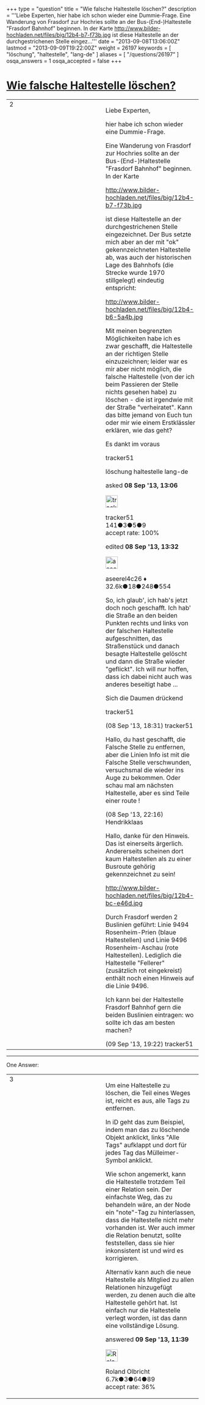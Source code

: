 +++
type = "question"
title = "Wie falsche Haltestelle löschen?"
description = '''Liebe Experten, hier habe ich schon wieder eine Dummie-Frage. Eine Wanderung von Frasdorf zur Hochries sollte an der Bus-(End-)Haltestelle &quot;Frasdorf Bahnhof&quot; beginnen. In der Karte http://www.bilder-hochladen.net/files/big/12b4-b7-f73b.jpg ist diese Haltestelle an der durchgestrichenen Stelle eingez...'''
date = "2013-09-08T13:06:00Z"
lastmod = "2013-09-09T19:22:00Z"
weight = 26197
keywords = [ "löschung", "haltestelle", "lang-de" ]
aliases = [ "/questions/26197" ]
osqa_answers = 1
osqa_accepted = false
+++

<div class="headNormal">

# [Wie falsche Haltestelle löschen?](/questions/26197/wie-falsche-haltestelle-loschen)

</div>

<div id="main-body">

<div id="askform">

<table id="question-table" style="width:100%;">
<colgroup>
<col style="width: 50%" />
<col style="width: 50%" />
</colgroup>
<tbody>
<tr>
<td style="width: 30px; vertical-align: top"><div class="vote-buttons">
<span id="post-26197-upvote" class="ajax-command post-vote up" rel="nofollow" title="I like this post (click again to cancel)"> </span>
<div id="post-26197-score" class="post-score" title="current number of votes">
2
</div>
<span id="post-26197-downvote" class="ajax-command post-vote down" rel="nofollow" title="I dont like this post (click again to cancel)"> </span> <span id="favorite-mark" class="ajax-command favorite-mark" rel="nofollow" title="mark/unmark this question as favorite (click again to cancel)"> </span>
<div id="favorite-count" class="favorite-count">
&#10;</div>
</div></td>
<td><div id="item-right">
<div class="question-body">
<p>Liebe Experten,</p>
<p>hier habe ich schon wieder eine Dummie-Frage.</p>
<p>Eine Wanderung von Frasdorf zur Hochries sollte an der Bus-(End-)Haltestelle "Frasdorf Bahnhof" beginnen. In der Karte</p>
<p><a href="http://www.bilder-hochladen.net/files/big/12b4-b7-f73b.jpg">http://www.bilder-hochladen.net/files/big/12b4-b7-f73b.jpg</a></p>
<p>ist diese Haltestelle an der durchgestrichenen Stelle eingezeichnet. Der Bus setzte mich aber an der mit "ok" gekennzeichneten Haltestelle ab, was auch der historischen Lage des Bahnhofs (die Strecke wurde 1970 stillgelegt) eindeutig entspricht:</p>
<p><a href="http://www.bilder-hochladen.net/files/big/12b4-b6-5a4b.jpg">http://www.bilder-hochladen.net/files/big/12b4-b6-5a4b.jpg</a></p>
<p>Mit meinen begrenzten Möglichkeiten habe ich es zwar geschafft, die Haltestelle an der richtigen Stelle einzuzeichnen; leider war es mir aber nicht möglich, die falsche Haltestelle (von der ich beim Passieren der Stelle nichts gesehen habe) zu löschen - die ist irgendwie mit der Straße "verheiratet". Kann das bitte jemand von Euch tun oder mir wie einem Erstklässler erklären, wie das geht?</p>
<p>Es dankt im voraus</p>
<p>tracker51</p>
</div>
<div id="question-tags" class="tags-container tags">
<span class="post-tag tag-link-löschung" rel="tag" title="see questions tagged &#39;löschung&#39;">löschung</span> <span class="post-tag tag-link-haltestelle" rel="tag" title="see questions tagged &#39;haltestelle&#39;">haltestelle</span> <span class="post-tag tag-link-lang-de" rel="tag" title="see questions tagged &#39;lang-de&#39;">lang-de</span>
</div>
<div id="question-controls" class="post-controls">
&#10;</div>
<div class="post-update-info-container">
<div class="post-update-info post-update-info-user">
<p>asked <strong>08 Sep '13, 13:06</strong></p>
<img src="https://secure.gravatar.com/avatar/052eb111e77ce35b8f45c351efe50783?s=32&amp;d=identicon&amp;r=g" class="gravatar" width="32" height="32" alt="tracker51&#39;s gravatar image" />
<p><span>tracker51</span><br />
<span class="score" title="141 reputation points">141</span><span title="3 badges"><span class="badge1">●</span><span class="badgecount">3</span></span><span title="5 badges"><span class="silver">●</span><span class="badgecount">5</span></span><span title="9 badges"><span class="bronze">●</span><span class="badgecount">9</span></span><br />
<span class="accept_rate" title="Rate of the user&#39;s accepted answers">accept rate:</span> <span title="tracker51 has one accepted answer">100%</span></p>
</div>
<div class="post-update-info post-update-info-edited">
<p><span> edited <strong>08 Sep '13, 13:32</strong> </span></p>
<img src="https://secure.gravatar.com/avatar/66f0dc05b44574e3894be07b0b37cf37?s=32&amp;d=identicon&amp;r=g" class="gravatar" width="32" height="32" alt="aseerel4c26&#39;s gravatar image" />
<p><span>aseerel4c26 ♦</span><br />
<span class="score" title="32615 reputation points"><span>32.6k</span></span><span title="18 badges"><span class="badge1">●</span><span class="badgecount">18</span></span><span title="248 badges"><span class="silver">●</span><span class="badgecount">248</span></span><span title="554 badges"><span class="bronze">●</span><span class="badgecount">554</span></span></p>
</div>
</div>
<div id="comments-container-26197" class="comments-container">
<span id="26206"></span>
<div id="comment-26206" class="comment">
<div id="post-26206-score" class="comment-score">
&#10;</div>
<div class="comment-text">
<p>So, ich glaub', ich hab's jetzt doch noch geschafft. Ich hab' die Straße an den beiden Punkten rechts und links von der falschen Haltestelle aufgeschnitten, das Straßenstück und danach besagte Haltestelle gelöscht und dann die Straße wieder "geflickt". Ich will nur hoffen, dass ich dabei nicht auch was anderes beseitigt habe ...</p>
<p>Sich die Daumen drückend</p>
<p>tracker51</p>
</div>
<div id="comment-26206-info" class="comment-info">
<span class="comment-age">(08 Sep '13, 18:31)</span> <span class="comment-user userinfo">tracker51</span>
</div>
</div>
<span id="26209"></span>
<div id="comment-26209" class="comment">
<div id="post-26209-score" class="comment-score">
&#10;</div>
<div class="comment-text">
<p>Hallo, du hast geschafft, die Falsche Stelle zu entfernen, aber die Linien Info ist mit die Falsche Stelle verschwunden, versuchsmal die wieder ins Auge zu bekommen. Oder schau mal am nächsten Haltestelle, aber es sind Teile einer route !</p>
</div>
<div id="comment-26209-info" class="comment-info">
<span class="comment-age">(08 Sep '13, 22:16)</span> <span class="comment-user userinfo">Hendrikklaas</span>
</div>
</div>
<span id="26236"></span>
<div id="comment-26236" class="comment">
<div id="post-26236-score" class="comment-score">
&#10;</div>
<div class="comment-text">
<p>Hallo, danke für den Hinweis. Das ist einerseits ärgerlich. Andererseits scheinen dort kaum Haltestellen als zu einer Busroute gehörig gekennzeichnet zu sein!</p>
<p><a href="http://www.bilder-hochladen.net/files/big/12b4-bc-e46d.jpg">http://www.bilder-hochladen.net/files/big/12b4-bc-e46d.jpg</a></p>
<p>Durch Frasdorf werden 2 Buslinien geführt: Linie 9494 Rosenheim-Prien (blaue Haltestellen) und Linie 9496 Rosenheim-Aschau (rote Haltestellen). Lediglich die Haltestelle "Fellerer" (zusätzlich rot eingekreist) enthält noch einen Hinweis auf die Linie 9496.</p>
<p>Ich kann bei der Haltestelle Frasdorf Bahnhof gern die beiden Buslinien eintragen: wo sollte ich das am besten machen?</p>
</div>
<div id="comment-26236-info" class="comment-info">
<span class="comment-age">(09 Sep '13, 19:22)</span> <span class="comment-user userinfo">tracker51</span>
</div>
</div>
</div>
<div id="comment-tools-26197" class="comment-tools">
&#10;</div>
<div class="clear">
&#10;</div>
<div id="comment-26197-form-container" class="comment-form-container">
&#10;</div>
<div class="clear">
&#10;</div>
</div></td>
</tr>
</tbody>
</table>

------------------------------------------------------------------------

<div class="tabBar">

<span id="sort-top"></span>

<div class="headQuestions">

One Answer:

</div>

</div>

<span id="26227"></span>

<div id="answer-container-26227" class="answer">

<table style="width:100%;">
<colgroup>
<col style="width: 50%" />
<col style="width: 50%" />
</colgroup>
<tbody>
<tr>
<td style="width: 30px; vertical-align: top"><div class="vote-buttons">
<span id="post-26227-upvote" class="ajax-command post-vote up" rel="nofollow" title="I like this post (click again to cancel)"> </span>
<div id="post-26227-score" class="post-score" title="current number of votes">
3
</div>
<span id="post-26227-downvote" class="ajax-command post-vote down" rel="nofollow" title="I dont like this post (click again to cancel)"> </span>
</div></td>
<td><div class="item-right">
<div class="answer-body">
<p>Um eine Haltestelle zu löschen, die Teil eines Weges ist, reicht es aus, alle Tags zu entfernen.</p>
<p>In iD geht das zum Beispiel, indem man das zu löschende Objekt anklickt, links "Alle Tags" aufklappt und dort für jedes Tag das Mülleimer-Symbol anklickt.</p>
<p>Wie schon angemerkt, kann die Haltestelle trotzdem Teil einer Relation sein. Der einfachste Weg, das zu behandeln wäre, an der Node ein "note"-Tag zu hinterlassen, dass die Haltestelle nicht mehr vorhanden ist. Wer auch immer die Relation benutzt, sollte feststellen, dass sie hier inkonsistent ist und wird es korrigieren.</p>
<p>Alternativ kann auch die neue Haltestelle als Mitglied zu allen Relationen hinzugefügt werden, zu denen auch die alte Haltestelle gehört hat. Ist einfach nur die Haltestelle verlegt worden, ist das dann eine vollständige Lösung.</p>
</div>
<div class="answer-controls post-controls">
&#10;</div>
<div class="post-update-info-container">
<div class="post-update-info post-update-info-user">
<p>answered <strong>09 Sep '13, 11:39</strong></p>
<img src="https://secure.gravatar.com/avatar/fcfdb0825826fd13d2ff0d83d58819c6?s=32&amp;d=identicon&amp;r=g" class="gravatar" width="32" height="32" alt="Roland%20Olbricht&#39;s gravatar image" />
<p><span>Roland Olbricht</span><br />
<span class="score" title="6666 reputation points"><span>6.7k</span></span><span title="3 badges"><span class="badge1">●</span><span class="badgecount">3</span></span><span title="64 badges"><span class="silver">●</span><span class="badgecount">64</span></span><span title="89 badges"><span class="bronze">●</span><span class="badgecount">89</span></span><br />
<span class="accept_rate" title="Rate of the user&#39;s accepted answers">accept rate:</span> <span title="Roland Olbricht has 40 accepted answers">36%</span></p>
</div>
</div>
<div id="comments-container-26227" class="comments-container">
&#10;</div>
<div id="comment-tools-26227" class="comment-tools">
&#10;</div>
<div class="clear">
&#10;</div>
<div id="comment-26227-form-container" class="comment-form-container">
&#10;</div>
<div class="clear">
&#10;</div>
</div></td>
</tr>
</tbody>
</table>

</div>

<div class="paginator-container-left">

</div>

</div>

</div>

